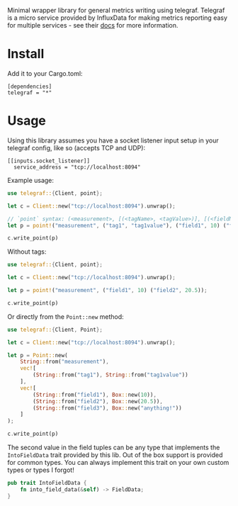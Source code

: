 Minimal wrapper library for general metrics writing using telegraf. Telegraf is a micro service provided
by InfluxData for making metrics reporting easy for multiple services - see their [docs](https://docs.influxdata.com/telegraf/v1.13/introduction/installation/) for more information.

# Install

Add it to your Cargo.toml:

```
[dependencies]
telegraf = "*"
```

# Usage

Using this library assumes you have a socket listener input setup in your telegraf config, like so (accepts TCP and UDP):

```
[[inputs.socket_listener]]
  service_address = "tcp://localhost:8094"
```

Example usage:

```rust
use telegraf::{Client, point};

let c = Client::new("tcp://localhost:8094").unwrap();

// `point` syntax: (<measurement>, [(<tagName>, <tagValue>)], [(<fieldName>, <fieldValue>)])
let p = point!("measurement", ("tag1", "tag1value"), ("field1", 10) ("field2", 20.5));

c.write_point(p)
```

Without tags:

```rust
use telegraf::{Client, point};

let c = Client::new("tcp://localhost:8094").unwrap();

let p = point!("measurement", ("field1", 10) ("field2", 20.5));

c.write_point(p)
```

Or directly from the `Point::new` method:


```rust
use telegraf::{Client, Point};

let c = Client::new("tcp://localhost:8094").unwrap();

let p = Point::new(
    String::from("measurement"),
    vec![
        (String::from("tag1"), String::from("tag1value"))
    ],
    vec![
        (String::from("field1"), Box::new(10)),
        (String::from("field2"), Box::new(20.5)),
        (String::from("field3"), Box::new("anything!"))
    ]
);

c.write_point(p)
```

The second value in the field tuples can be any type that implements the `IntoFieldData` trait provided by this lib. Out of the box support is provided for common types. You can always implement this trait on your own custom types or types I forgot!

```rust
pub trait IntoFieldData {
    fn into_field_data(&self) -> FieldData;
}
```
